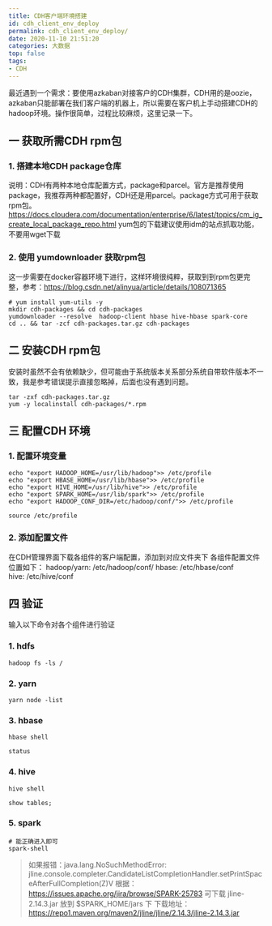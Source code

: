 ```yaml
---
title: CDH客户端环境搭建
id: cdh_client_env_deploy
permalink: cdh_client_env_deploy/
date: 2020-11-10 21:51:20
categories: 大数据
top: false
tags:
- CDH
---
```

最近遇到一个需求：要使用azkaban对接客户的CDH集群，CDH用的是oozie，azkaban只能部署在我们客户端的机器上，所以需要在客户机上手动搭建CDH的hadoop环境。操作很简单，过程比较麻烦，这里记录一下。
<!-- more -->
## 一 获取所需CDH rpm包
### 1. 搭建本地CDH package仓库
说明：CDH有两种本地仓库配置方式，package和parcel。官方是推荐使用package，我推荐两种都配置好，CDH还是用parcel。package方式可用于获取rpm包。
https://docs.cloudera.com/documentation/enterprise/6/latest/topics/cm_ig_create_local_package_repo.html
yum包的下载建议使用idm的站点抓取功能，不要用wget下载
### 2. 使用 yumdownloader 获取rpm包
这一步需要在docker容器环境下进行，这样环境很纯粹，获取到到rpm包更完整，参考：https://blog.csdn.net/alinyua/article/details/108071365
```shell script
# yum install yum-utils -y
mkdir cdh-packages && cd cdh-packages 
yumdownloader --resolve  hadoop-client hbase hive-hbase spark-core
cd .. && tar -zcf cdh-packages.tar.gz cdh-packages
```
## 二 安装CDH rpm包
安装时虽然不会有依赖缺少，但可能由于系统版本关系部分系统自带软件版本不一致，我是参考错误提示直接忽略掉，后面也没有遇到问题。
```shell script
tar -zxf cdh-packages.tar.gz
yum -y localinstall cdh-packages/*.rpm
```
## 三 配置CDH 环境
### 1. 配置环境变量
```shell script
echo "export HADOOP_HOME=/usr/lib/hadoop">> /etc/profile
echo "export HBASE_HOME=/usr/lib/hbase">> /etc/profile
echo "export HIVE_HOME=/usr/lib/hive">> /etc/profile
echo "export SPARK_HOME=/usr/lib/spark">> /etc/profile
echo "export HADOOP_CONF_DIR=/etc/hadoop/conf/">> /etc/profile

source /etc/profile
```
### 2. 添加配置文件
在CDH管理界面下载各组件的客户端配置，添加到对应文件夹下
各组件配置文件位置如下：
hadoop/yarn: /etc/hadoop/conf/
hbase: /etc/hbase/conf    
hive: /etc/hive/conf
## 四 验证
输入以下命令对各个组件进行验证
### 1. hdfs
```shell script
hadoop fs -ls /
```
### 2. yarn
```shell script
yarn node -list
```
### 3. hbase
```shell script
hbase shell

status
```
### 4. hive
```shell script
hive shell

show tables;
```
### 5. spark
```shell script
# 能正确进入即可
spark-shell

```
>如果报错：java.lang.NoSuchMethodError: jline.console.completer.CandidateListCompletionHandler.setPrintSpaceAfterFullCompletion(Z)V
>根据：https://issues.apache.org/jira/browse/SPARK-25783
>可下载 jline-2.14.3.jar 放到 $SPARK_HOME/jars 下
下载地址：https://repo1.maven.org/maven2/jline/jline/2.14.3/jline-2.14.3.jar